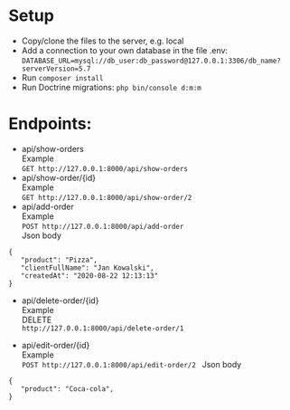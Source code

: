 
# Setup  
*  Copy/clone the files to the server, e.g. local  
*  Add a connection to your own database in the file .env:  ```DATABASE_URL=mysql://db_user:db_password@127.0.0.1:3306/db_name?serverVersion=5.7```  
*  Run ``` composer install ```
*  Run Doctrine migrations: ```php bin/console d:m:m ``` 

# Endpoints:  

*  api/show-orders  
Example  
``` GET http://127.0.0.1:8000/api/show-orders ```
*  api/show-order/{id}  
Example  
``` GET http://127.0.0.1:8000/api/show-order/2 ```
*  api/add-order  
Example  
```POST http://127.0.0.1:8000/api/add-order ```  
 Json body  
 ```
{
    "product": "Pizza",
    "clientFullName": "Jan Kowalski",
    "createdAt": "2020-08-22 12:13:13"
}
 ```
*  api/delete-order/{id}   
Example  
DELETE   
``` http://127.0.0.1:8000/api/delete-order/1 ```

*  api/edit-order/{id}  
Example  
```POST http://127.0.0.1:8000/api/edit-order/2 ```
 Json body  
 ```
{
    "product": "Coca-cola",
}
